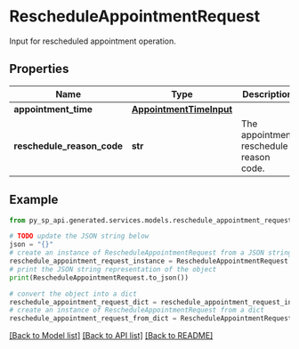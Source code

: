 # RescheduleAppointmentRequest

Input for rescheduled appointment operation.

## Properties

Name | Type | Description | Notes
------------ | ------------- | ------------- | -------------
**appointment_time** | [**AppointmentTimeInput**](AppointmentTimeInput.md) |  | 
**reschedule_reason_code** | **str** | The appointment reschedule reason code. | 

## Example

```python
from py_sp_api.generated.services.models.reschedule_appointment_request import RescheduleAppointmentRequest

# TODO update the JSON string below
json = "{}"
# create an instance of RescheduleAppointmentRequest from a JSON string
reschedule_appointment_request_instance = RescheduleAppointmentRequest.from_json(json)
# print the JSON string representation of the object
print(RescheduleAppointmentRequest.to_json())

# convert the object into a dict
reschedule_appointment_request_dict = reschedule_appointment_request_instance.to_dict()
# create an instance of RescheduleAppointmentRequest from a dict
reschedule_appointment_request_from_dict = RescheduleAppointmentRequest.from_dict(reschedule_appointment_request_dict)
```
[[Back to Model list]](../README.md#documentation-for-models) [[Back to API list]](../README.md#documentation-for-api-endpoints) [[Back to README]](../README.md)


